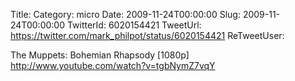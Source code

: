 Title: 
Category: micro
Date: 2009-11-24T00:00:00
Slug: 2009-11-24T00:00:00
TwitterId: 6020154421
TweetUrl: https://twitter.com/mark_philpot/status/6020154421
ReTweetUser: 

The Muppets: Bohemian Rhapsody [1080p] http://www.youtube.com/watch?v=tgbNymZ7vqY